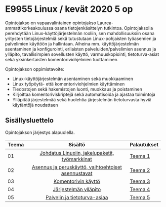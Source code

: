 # E9955 Linux / kevät 2020 5 op

Opintojakso on vapaavalintainen opintojakso Laurea-ammattikorkeakoulussa osana tietojenkäsittelyn tutkintoa. Opintojaksolla perehdytään Linux-käyttöjärjestelmän rooliin, sen mahdollisuuksiin osana yritysten tietojärjestelmiä sekä tutustutaan Linux-pohjaisten työasemien ja palvelimien käyttöön ja hallintaan. Aiheina mm. käyttöjärjestelmän asentaminen ja konfigurointi, erilaisten palveluiden/palvelimien asennus ja ylläpito, tavallisimpien sovellusten käyttö, varmuuskopiointi, tietoturva-asiat sekä yksinkertaisten komentoriviohjelmien tuottaminen.

Opintojakson oppimistavoite:

- Linux-käyttöjärjestelmän asentaminen sekä muokkaaminen
- Linux työpöytä- että komentoriviohjelmien käyttäminen
- Tiedostojen sekä hakemistojen luonti, muokkaus ja poistaminen
- Kirjoittaa komentoriviskriptejä sekä automatisoida ja ajastaa toimintoja
- Ylläpitää järjestelmää sekä huolehtia järjestelmän tietoturvasta hyviä käytäntöjä noudattaen

## Sisällysluettelo

Opintojakson järjestys alapuolella.

| Teema |                                       Sisältö                                       | Palautukset                            |
| :---- | :---------------------------------------------------------------------------------: | -------------------------------------- |
| 01    |    [Johdatus Linuxiin, jakelupaketit, työmarkkinat](src/teemat/teema1/README.md)    | [Teema 1](src/teemat/teema1/README.md) |
| 02    | [Asennus ja peruskäyttö, vaihtoehtoiset asennustavat ](src/teemat/teema2/README.md) | [Teema 2](src/teemat/teema2/README.md) |
| 03    |                 [Komentorivin käyttö](src/teemat/teema3/README.md)                  | [Teema 3](src/teemat/teema3/README.md) |
| 04    |                         [Järjestelmän ylläpito](src/teemat/teema4/README.md)                          | [Teema 4](src/teemat/teema4/README.md) |
| 05    |                         [Palvelin ja tietoturva-asiaa](src/teemat/teema5/README.md)                          | [Teema 5](src/teemat/teema5/README.md) |
